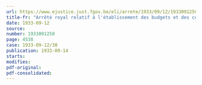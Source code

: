 ```yaml
---
url: https://www.ejustice.just.fgov.be/eli/arrete/1933/09/12/1933091250/justel
title-fr: "Arrêté royal relatif à l'établissement des budgets et des comptes des fabriques d'églises"
date: 1933-09-12
source:
number: 1933091250
page: 4538
case: 1933-09-12/30
publication: 1933-09-14
starts:
modifies:
pdf-original:
pdf-consolidated:
---
```


